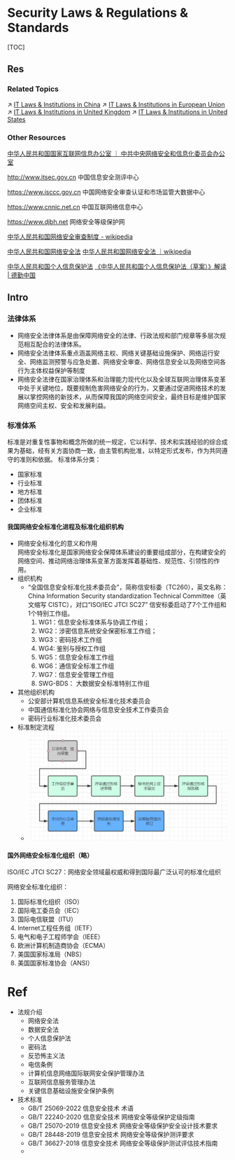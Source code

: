 # Security Laws & Regulations & Standards

[TOC]



## Res
### Related Topics
↗ [IT Laws & Institutions in China](../../../🔑%20CS%20Core/Laws%20&%20Regulations%20in%20Electronic%20&%20Information%20Fields/🇨🇳%20IT%20Laws%20&%20Institutions%20in%20China/IT%20Laws%20&%20Institutions%20in%20China.md)
↗ [IT Laws & Institutions in European Union](../../../🔑%20CS%20Core/Laws%20&%20Regulations%20in%20Electronic%20&%20Information%20Fields/🇪🇺%20IT%20Laws%20&%20Institutions%20in%20European%20Union/IT%20Laws%20&%20Institutions%20in%20European%20Union.md)
↗ [IT Laws & Institutions in United Kingdom](../../../🔑%20CS%20Core/Laws%20&%20Regulations%20in%20Electronic%20&%20Information%20Fields/🇬🇧%20IT%20Laws%20&%20Institutions%20in%20United%20Kingdom/IT%20Laws%20&%20Institutions%20in%20United%20Kingdom.md)
↗ [IT Laws & Institutions in United States](../../../🔑%20CS%20Core/Laws%20&%20Regulations%20in%20Electronic%20&%20Information%20Fields/🇺🇸%20IT%20Laws%20&%20Institutions%20in%20United%20States/IT%20Laws%20&%20Institutions%20in%20United%20States.md)


### Other Resources
[中华人民共和国国家互联网信息办公室 ｜ 中共中央网络安全和信息化委员会办公室](http://www.cac.gov.cn)

http://www.itsec.gov.cn
中国信息安全测评中心

https://www.isccc.gov.cn
中国网络安全审查认证和市场监管大数据中心

https://www.cnnic.net.cn
中国互联网络信息中心

https://www.djbh.net
网络安全等级保护网

[中华人民共和国网络安全审查制度 - wikipedia](https://zh.wikipedia.org/zh-cn/中华人民共和国网络安全审查制度)

[中华人民共和国网络安全法](http://www.cac.gov.cn/2016-11/07/c_1119867116.htm)
[中华人民共和国网络安全法 ｜wikipedia](https://zh.wikipedia.org/zh-cn/中华人民共和国网络安全法)

[中华人民共和国个人信息保护法](http://www.npc.gov.cn/npc/c30834/202108/a8c4e3672c74491a80b53a172bb753fe.shtml)
[《中华人民共和国个人信息保护法（草案）》解读 | 德勤中国](https://www2.deloitte.com/cn/zh/pages/risk/articles/china-draft-personal-data-protection-law.html)



## Intro
### 法律体系
- 网络安全法律体系是由保障网络安全的法律、行政法规和部门规章等多层次规范相互配合的法律体系。
- 网络安全法律体系重点涵盖网络主权、网络关键基础设施保护、网络运行安全、网络监测预警与应急处置、网络安全审查、网络信息安全以及网络空间各行为主体权益保护等制度
- 网络安全法律在国家治理体系和治理能力现代化以及全球互联网治理体系变革中处于关键地位，既要规制危害网络安全的行为，又要通过促进网络技术的发展以掌控网络的新技术，从而保障我国的网络空间安全，最终目标是维护国家网络空间主权、安全和发展利益。


### 标准体系
标准是对重复性事物和概念所做的统一规定，它以科学、技术和实践经验的综合成果为基础，经有关方面协商一致，由主管机构批准，以特定形式发布，作为共同遵守的准则和依据。
标准体系分类：
- 国家标准
- 行业标准
- 地方标准
- 团体标准
- 企业标准
#### 我国网络安全标准化进程及标准化组织机构
- 网络安全标准化的意义和作用  
    网络安全标准化是国家网络安全保障体系建设的重要组成部分，在构建安全的网络空间、推动网络治理体系变革方面发挥着基础性、规范性、引领性的作用。
- 组织机构
    - “全国信息安全标准化技术委员会”，简称信安标委（TC260），英文名称：China Information Security standardization Technical Committee（英文缩写 CISTC），对口“ISO/IEC JTCI SC27” 信安标委启动了7个工作组和1个特别工作组。
        1. WG1：信息安全标准体系与协调工作组；
        2. WG2：涉密信息系统安全保密标准工作组；
        3. WG3：密码技术工作组
        4. WG4: 鉴别与授权工作组
        5. WG5：信息安全标准工作组
        6. WG6：通信安全标准工作组
        7. WG7：信息安全管理工作组
        8. SWG-BDS： 大数据安全标准特别工作组
- 其他组织机构
    - 公安部计算机信息系统安全标准化技术委员会
    - 中国通信标准化协会网络与信息安全技术工作委员会
    - 密码行业标准化技术委员会
- 标准制定流程
	- ![](../../../../Assets/Pics/Pasted%20image%2020231008155948.png)
#### 国外网络安全标准化组织（略）
ISO/IEC JTCI SC27：网络安全领域最权威和得到国际最广泛认可的标准化组织

网络安全标准化组织：
1. 国际标准化组织（ISO）
2. 国际电工委员会（IEC）
3. 国际电信联盟（ITU）
4. Internet工程任务组（IETF）
5. 电气和电子工程师学会（IEEE）
6. 欧洲计算机制造商协会（ECMA）
7. 美国国家标准局（NBS）
8. 美国国家标准协会（ANSI）



# Ref
[中国网络与信息安全九大法律法规介绍（附下载）]: https://mp.weixin.qq.com/s/h_lAP-NWgDR36KrIjpjVFg
- 法规介绍
	- 网络安全法
	- 数据安全法
	- 个人信息保护法
	- 密码法
	- 反恐怖主义法
	- 电信条例
	- 计算机信息网络国际联网安全保护管理办法
	- 互联网信息服务管理办法
	- 关键信息基础设施安全保护条例
- 技术标准
	- GB/T 25069-2022 信息安全技术 术语
	- GB/T 22240-2020 信息安全技术 网络安全等级保护定级指南
	- GB/T 25070-2019 信息安全技术 网络安全等级保护安全设计技术要求
	- GB/T 28448-2019 信息安全技术 网络安全等级保护测评要求
	- GB/T 36627-2018 信息安全技术 网络安全等级保护测试评估技术指南
	- 

